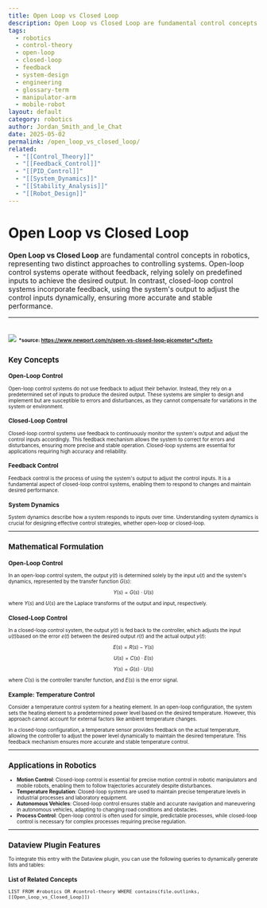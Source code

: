 ```yaml
---
title: Open Loop vs Closed Loop
description: Open Loop vs Closed Loop are fundamental control concepts in robotics, representing two distinct approaches to controlling systems, with and without feedback.
tags:
  - robotics
  - control-theory
  - open-loop
  - closed-loop
  - feedback
  - system-design
  - engineering
  - glossary-term
  - manipulator-arm
  - mobile-robot
layout: default
category: robotics
author: Jordan_Smith_and_le_Chat
date: 2025-05-02
permalink: /open_loop_vs_closed_loop/
related:
  - "[[Control_Theory]]"
  - "[[Feedback_Control]]"
  - "[[PID_Control]]"
  - "[[System_Dynamics]]"
  - "[[Stability_Analysis]]"
  - "[[Robot_Design]]"
---
```


# Open Loop vs Closed Loop

**Open Loop vs Closed Loop** are fundamental control concepts in robotics, representing two distinct approaches to controlling systems. Open-loop control systems operate without feedback, relying solely on predefined inputs to achieve the desired output. In contrast, closed-loop control systems incorporate feedback, using the system's output to adjust the control inputs dynamically, ensuring more accurate and stable performance.

---
<img src="https://www.newport.com/mam/celum/celum_assets/np/Picomotor_Figure_1_600w.gif"></img>
<font size=1>*source: https://www.newport.com/n/open-vs-closed-loop-picomotor*</font>
---

## Key Concepts

### Open-Loop Control

Open-loop control systems do not use feedback to adjust their behavior. Instead, they rely on a predetermined set of inputs to produce the desired output. These systems are simpler to design and implement but are susceptible to errors and disturbances, as they cannot compensate for variations in the system or environment.

### Closed-Loop Control

Closed-loop control systems use feedback to continuously monitor the system's output and adjust the control inputs accordingly. This feedback mechanism allows the system to correct for errors and disturbances, ensuring more precise and stable operation. Closed-loop systems are essential for applications requiring high accuracy and reliability.

### Feedback Control

Feedback control is the process of using the system's output to adjust the control inputs. It is a fundamental aspect of closed-loop control systems, enabling them to respond to changes and maintain desired performance.

### System Dynamics

System dynamics describe how a system responds to inputs over time. Understanding system dynamics is crucial for designing effective control strategies, whether open-loop or closed-loop.

---

## Mathematical Formulation

### Open-Loop Control

In an open-loop control system, the output $y(t)$ is determined solely by the input $u(t)$ and the system's dynamics, represented by the transfer function $G(s)$:

$$
Y(s) = G(s) \cdot U(s)
$$

where $Y(s)$ and $U(s)$ are the Laplace transforms of the output and input, respectively.

### Closed-Loop Control

In a closed-loop control system, the output $y(t)$ is fed back to the controller, which adjusts the input $u(t)$based on the error $e(t)$ between the desired output $r(t)$ and the actual output $y(t)$:

$$
E(s) = R(s) - Y(s)
$$

$$
U(s) = C(s) \cdot E(s)
$$

$$
Y(s) = G(s) \cdot U(s)
$$

where $C(s)$ is the controller transfer function, and $E(s)$ is the error signal.

### Example: Temperature Control

Consider a temperature control system for a heating element. In an open-loop configuration, the system sets the heating element to a predetermined power level based on the desired temperature. However, this approach cannot account for external factors like ambient temperature changes.

In a closed-loop configuration, a temperature sensor provides feedback on the actual temperature, allowing the controller to adjust the power level dynamically to maintain the desired temperature. This feedback mechanism ensures more accurate and stable temperature control.

---

## Applications in Robotics

- **Motion Control**: Closed-loop control is essential for precise motion control in robotic manipulators and mobile robots, enabling them to follow trajectories accurately despite disturbances.
- **Temperature Regulation**: Closed-loop systems are used to maintain precise temperature levels in industrial processes and laboratory equipment.
- **Autonomous Vehicles**: Closed-loop control ensures stable and accurate navigation and maneuvering in autonomous vehicles, adapting to changing road conditions and obstacles.
- **Process Control**: Open-loop control is often used for simple, predictable processes, while closed-loop control is necessary for complex processes requiring precise regulation.

---

## Dataview Plugin Features

To integrate this entry with the Dataview plugin, you can use the following queries to dynamically generate lists and tables:

### List of Related Concepts

```dataview
LIST FROM #robotics OR #control-theory WHERE contains(file.outlinks, [[Open_Loop_vs_Closed_Loop]])
